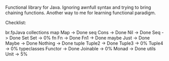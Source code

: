 Functional library for Java.
Ignoring awnfull syntax and trying to bring chaining functions.
Another way to me for learning functional paradigm.

Checklist:

br.fpJava
  collections
    map
      Map -> Done
    seq
      Cons -> Done
      Nil -> Done
      Seq -> Done
    Set
      Set -> 0%
  fn
    Fn -> Done
    Fn1 -> Done
  maybe
    Just -> Done
    Maybe -> Done
    Nothing -> Done
  tuple
    Tuple2 -> Done
    Tuple3 -> 0%
    Tuple4 -> 0%
  typeclasses
    Functor -> Done
    Joinable -> 0%
    Monad -> Done
  utils
    Unit -> 5%

